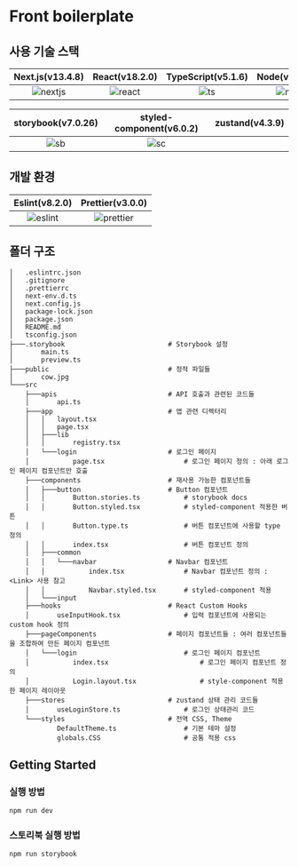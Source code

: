# Front boilerplate

## 사용 기술 스택

| Next.js(v13.4.8) | React(v18.2.0) | TypeScript(v5.1.6) | Node(v16.20.1) |
| :--------------: | :------------: | :----------------: | :------------: |
|    ![nextjs]     |    ![react]    |        ![ts]       |     ![node]    |

| storybook(v7.0.26) | styled-component(v6.0.2) | zustand(v4.3.9) |
| :----------------: | :----------------------: | :-------------: |
|      ![sb]         |           ![sc]          |                 |

## 개발 환경

|  Eslint(v8.2.0)   | Prettier(v3.0.0) |
| :---------------: | :--------------: |
|     ![eslint]     |    ![prettier]   |


## 폴더 구조
```
│   .eslintrc.json 
│   .gitignore
│   .prettierrc
│   next-env.d.ts
│   next.config.js
│   package-lock.json
│   package.json
│   README.md
│   tsconfig.json
├───.storybook                          # Storybook 설정
│       main.ts
│       preview.ts
├───public                              # 정적 파일들
│       cow.jpg
└───src
    ├───apis                            # API 호출과 관련된 코드들
    │       api.ts         
    ├───app                             # 앱 관련 디렉터리 
    │   │   layout.tsx
    │   │   page.tsx
    │   ├───lib
    │   │       registry.tsx
    │   └───login                       # 로그인 페이지
    │           page.tsx                    # 로그인 페이지 정의 : 아래 로그인 페이지 컴포넌트만 호출 
    ├───components                      # 재사용 가능한 컴포넌트들
    │   ├───button                      # Button 컴포넌트
    │   │       Button.stories.ts           # storybook docs
    │   │       Button.styled.tsx           # styled-component 적용한 버튼 
    │   │       Button.type.ts              # 버튼 컴포넌트에 사용할 type 정의
    │   │       index.tsx                   # 버튼 컴포넌트 정의
    │   ├───common
    │   │   └───navbar                  # Navbar 컴포넌트
    │   │           index.tsx               # Navbar 컴포넌트 정의 : <Link> 사용 참고 
    │   │           Navbar.styled.tsx       # styled-component 적용
    │   └───input
    ├───hooks                           # React Custom Hooks
    │       useInputHook.tsx                # 입력 컴포넌트에 사용되는 custom hook 정의 
    ├───pageComponents                  # 페이지 컴포넌트들 : 여러 컴포넌트들을 조합하여 만든 페이지 컴포넌트
    │   └───login                           # 로그인 페이지 컴포넌트
    │           index.tsx                       # 로그인 페이지 컴포넌트 정의
    │           Login.layout.tsx                # style-component 적용한 페이지 레이아웃 
    ├───stores                          # zustand 상태 관리 코드들
    │       useLoginStore.ts                # 로그인 상태관리 코드
    └───styles                          # 전역 CSS, Theme 
            DefaultTheme.ts                 # 기본 테마 설정
            globals.CSS                     # 공통 적용 css
```


## Getting Started

### 실행 방법

```bash
npm run dev
```

### 스토리북 실행 방법

```bash
npm run storybook
```

[nextjs]: /images/stack/nextjs.svg
[ts]: /images/stack/typescript.svg
[react]: /images/stack/react.svg
[node]: /images/stack/node.svg
[eslint]: /images/stack/eslint.svg
[prettier]: /images/stack/prettier-color.svg
[sb]: /images/stack/storybook-color.svg
[sc]: /images/stack/styledcomponents-color.svg